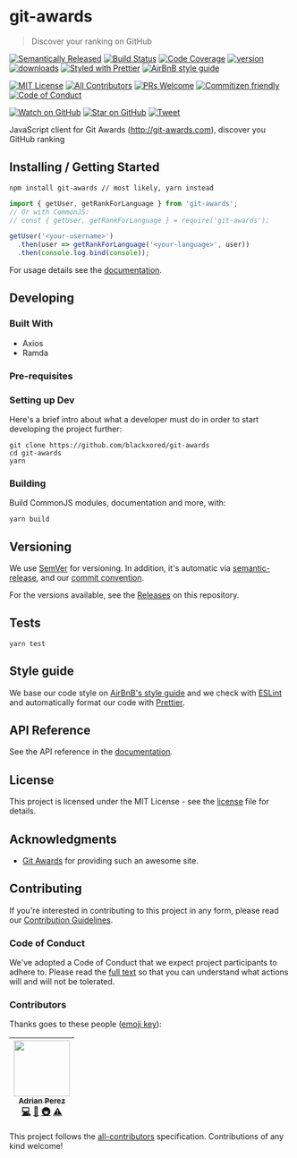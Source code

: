 # git-awards

> Discover your ranking on GitHub

[![Semantically Released][semantic-release-badge]][semantic-release]
[![Build Status][build-badge]][build]
[![Code Coverage][coverage-badge]][coverage]
[![version][version-badge]][package]
[![downloads][downloads-badge]][npmtrends]
[![Styled with Prettier][prettier-badge]][prettier]
[![AirBnB style guide][airbnb-style-badge]][airbnb-style]

[![MIT License][license-badge]][LICENSE]
[![All Contributors](https://img.shields.io/badge/all_contributors-1-orange.svg?style=flat-square)](#contributors)
[![PRs Welcome][prs-badge]][prs]
[![Commitizen friendly][commitizen-badge]][commitizen]
[![Code of Conduct][coc-badge]][coc]

[![Watch on GitHub][github-watch-badge]][github-watch]
[![Star on GitHub][github-star-badge]][github-star]
[![Tweet][twitter-badge]][twitter]

JavaScript client for Git Awards (http://git-awards.com), discover you GitHub ranking

## Installing / Getting Started

```
npm install git-awards // most likely, yarn instead
```

```javascript
import { getUser, getRankForLanguage } from 'git-awards';
// Or with CommonJS:
// const { getUser, getRankForLanguage } = require('git-awards');

getUser('<your-username>')
  .then(user => getRankForLanguage('<your-language>', user))
  .then(console.log.bind(console));
```

For usage details see the [documentation].

## Developing

### Built With

* Axios
* Ramda

### Pre-requisites

### Setting up Dev

Here's a brief intro about what a developer must do in order to start 
developing the project further:

```shell
git clone https://github.com/blackxored/git-awards
cd git-awards
yarn
```

### Building

Build CommonJS modules, documentation and more, with:

```shell
yarn build
```

## Versioning

We use [SemVer][semver] for versioning. In addition, it's automatic via
[semantic-release][semantic-release], and our [commit convention][commit-convention].

For the versions available, see the [Releases][releases] on this repository.

## Tests

```shell
yarn test
```

## Style guide

We base our code style on [AirBnB's style guide][airbnb-style] and we check with 
[ESLint][eslint] and automatically format our code with [Prettier][prettier].

## API Reference

See the API reference in the [documentation].

## License

This project is licensed under the MIT License - see the 
[license] file for details.

## Acknowledgments 

* [Git Awards](http://git-awards.com) for providing such an awesome site.

## Contributing

If you're interested in contributing to this project in any form, please read
our [Contribution Guidelines][contributing].

### Code of Conduct

We've adopted a Code of Conduct that we expect project participants to adhere to.
Please read the [full text][coc] so that you can understand what actions 
will and will not be tolerated.

### Contributors

Thanks goes to these people ([emoji key][emojis]):

<!-- ALL-CONTRIBUTORS-LIST:START - Do not remove or modify this section -->
<!-- prettier-ignore -->
| [<img src="https://avatars3.githubusercontent.com/u/133308?v=4" width="100px;"/><br /><sub><b>Adrian Perez</b></sub>](https://adrianperez.codes)<br />[💻](https://github.com/blackxored/git-awards/commits?author=blackxored "Code") [📖](https://github.com/blackxored/git-awards/commits?author=blackxored "Documentation") [🚇](#infra-blackxored "Infrastructure (Hosting, Build-Tools, etc)") [⚠️](https://github.com/blackxored/git-awards/commits?author=blackxored "Tests") |
| :---: |
<!-- ALL-CONTRIBUTORS-LIST:END -->

This project follows the [all-contributors][all-contributors] specification.
Contributions of any kind welcome!


[npm]: https://www.npmjs.com/
[node]: https://nodejs.org
[build-badge]: https://img.shields.io/travis/blackxored/git-awards.svg?style=flat-square
[build]: https://travis-ci.org/blackxored/git-awards
[coverage-badge]: https://img.shields.io/codecov/c/github/blackxored/git-awards.svg?style=flat-square
[coverage]: https://codecov.io/github/blackxored/git-awards
[version-badge]: https://img.shields.io/npm/v/git-awards.svg?style=flat-square
[package]: https://www.npmjs.com/package/git-awards
[downloads-badge]: https://img.shields.io/npm/dm/git-awards.svg?style=flat-square
[npmtrends]: http://www.npmtrends.com/git-awards
[license-badge]: https://img.shields.io/npm/l/git-awards.svg?style=flat-square
[license]: https://github.com/blackxored/git-awards/blob/master/LICENSE.md
[semantic-release]: https://github.com/semantic-release/semantic-release
[semantic-release-badge]: https://img.shields.io/badge/%20%20%F0%9F%93%A6%F0%9F%9A%80-semantic--release-e10079.svg?style=flat-square
[commitizen-badge]: https://img.shields.io/badge/commitizen-friendly-brightgreen.svg?style=flat-square
[commitizen]: http://commitizen.github.io/cz-cli/
[prettier-badge]: https://img.shields.io/badge/styled_with-prettier-ff69b4.svg?style=flat-square
[prettier]: https://github.com/prettier/prettier 
[airbnb-style-badge]: https://img.shields.io/badge/code%20style-airbnb-green.svg?style=flat-square
[airbnb-style]: https://github.com/airbnb/javascript
[eslint]: http://eslint.org 
[prs-badge]: https://img.shields.io/badge/PRs-welcome-brightgreen.svg?style=flat-square
[prs]: http://makeapullrequest.com
[donate-badge]: https://img.shields.io/badge/$-support-green.svg?style=flat-square
[contributing]: https://github.com/blackxored/git-awards/blob/master/CONTRIBUTING.md
[coc-badge]: https://img.shields.io/badge/code%20of-conduct-ff69b4.svg?style=flat-square
[coc]: https://github.com/blackxored/git-awards/blob/master/CODE_OF_CONDUCT.md
[github-watch-badge]: https://img.shields.io/github/watchers/blackxored/git-awards.svg?style=social
[github-watch]: https://github.com/blackxored/git-awards/watchers
[github-star-badge]: https://img.shields.io/github/stars/blackxored/git-awards.svg?style=social
[github-star]: https://github.com/blackxored/git-awards/stargazers
[twitter]: https://twitter.com/intent/tweet?text=Check%20out%20git-awards%20by%20%40blackxored%20https%3A%2F%2Fgithub.com%2Fblackxored%2Fgit-awards%20%F0%9F%91%8D
[twitter-badge]: https://img.shields.io/twitter/url/https/github.com/blackxored/git-awards.svg?style=social
[emojis]: https://github.com/kentcdodds/all-contributors#emoji-key
[all-contributors]: https://github.com/kentcdodds/all-contributors
[semver]: http://semver.org/
[releases]: https://github.com/blackxored/git-awards/releases
[commit-convention]: https://www.npmjs.com/package/@commitlint/config-conventional
[documentation]: https://blackxored.github.io/git-awards
